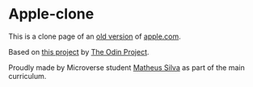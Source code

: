 # Apple-clone

This is a clone page of an [old version](https://web.archive.org/web/20140301004610/http://www.apple.com/) of [apple.com](www.apple.com).

Based on [this project](https://www.theodinproject.com/courses/html5-and-css3/lessons/building-with-backgrounds-and-gradients) by [The Odin Project](https://www.theodinproject.com/home).

Proudly made by Microverse student [Matheus Silva](https://github.com/matheus-fls) as part of the main curriculum.
